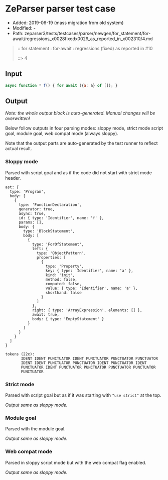 # ZeParser parser test case

- Added: 2019-06-19 (mass migration from old system)
- Modified: -
- Path: zeparser3/tests/testcases/parser/newgen/for_statement/for-await/regressions_x0028fixedx0029_as_reported_in_x002310/4.md

> :: for statement : for-await : regressions (fixed) as reported in #10
>
> ::> 4

## Input

`````js
async function * f() { for await ({a: a} of []); }
`````

## Output

_Note: the whole output block is auto-generated. Manual changes will be overwritten!_

Below follow outputs in four parsing modes: sloppy mode, strict mode script goal, module goal, web compat mode (always sloppy).

Note that the output parts are auto-generated by the test runner to reflect actual result.

### Sloppy mode

Parsed with script goal and as if the code did not start with strict mode header.

`````
ast: {
  type: 'Program',
  body: [
    {
      type: 'FunctionDeclaration',
      generator: true,
      async: true,
      id: { type: 'Identifier', name: 'f' },
      params: [],
      body: {
        type: 'BlockStatement',
        body: [
          {
            type: 'ForOfStatement',
            left: {
              type: 'ObjectPattern',
              properties: [
                {
                  type: 'Property',
                  key: { type: 'Identifier', name: 'a' },
                  kind: 'init',
                  method: false,
                  computed: false,
                  value: { type: 'Identifier', name: 'a' },
                  shorthand: false
                }
              ]
            },
            right: { type: 'ArrayExpression', elements: [] },
            await: true,
            body: { type: 'EmptyStatement' }
          }
        ]
      }
    }
  ]
}

tokens (22x):
       IDENT IDENT PUNCTUATOR IDENT PUNCTUATOR PUNCTUATOR PUNCTUATOR
       IDENT IDENT PUNCTUATOR PUNCTUATOR IDENT PUNCTUATOR IDENT
       PUNCTUATOR IDENT PUNCTUATOR PUNCTUATOR PUNCTUATOR PUNCTUATOR
       PUNCTUATOR
`````

### Strict mode

Parsed with script goal but as if it was starting with `"use strict"` at the top.

_Output same as sloppy mode._

### Module goal

Parsed with the module goal.

_Output same as sloppy mode._

### Web compat mode

Parsed in sloppy script mode but with the web compat flag enabled.

_Output same as sloppy mode._
